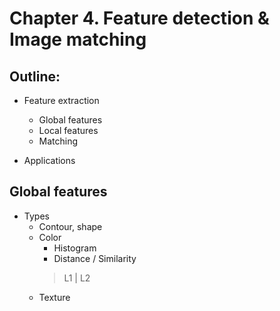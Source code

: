 # Chapter 4. Feature detection & Image matching

## Outline:
- Feature extraction
    - Global features
    - Local features
    - Matching

- Applications


## Global features
- Types
    - Contour, shape
    - Color
        - Histogram
        - Distance / Similarity
        > L1 | L2
    - Texture
